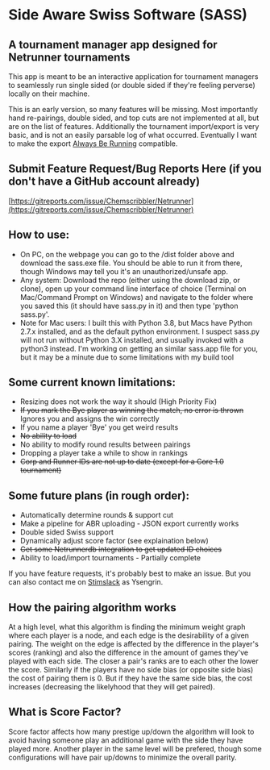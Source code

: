 # Side Aware Swiss Software (SASS)

## A tournament manager app designed for Netrunner tournaments

This app is meant to be an interactive application for tournament managers to seamlessly run single sided (or double sided if they're feeling perverse) locally on their machine.

This is an early version, so many features will be missing. Most importantly hand re-pairings, double sided, and top cuts are not implemented at all, but are on the list of features. Additionally the tournament import/export is very basic, and is not an easily parsable log of what occurred. Eventually I want to make the export [Always Be Running](https://alwaysberunning.net/) compatible.

## Submit Feature Request/Bug Reports Here (if you don't have a GitHub account already)
[https://gitreports.com/issue/Chemscribbler/Netrunner](https://gitreports.com/issue/Chemscribbler/Netrunner)

## How to use:
- On PC, on the webpage you can go to the /dist folder above and download the sass.exe file. You should be able to run it from there, though Windows may tell you it's an unauthorized/unsafe app.
- Any system: Download the repo (either using the download zip, or clone), open up your command line interface of choice (Terminal on Mac/Command Prompt on Windows) and navigate to the folder where you saved this (it should have sass.py in it) and then type 'python sass.py'.
- Note for Mac users: I built this with Python 3.8, but Macs have Python 2.7.x installed, and as the default python environment. I suspect sass.py will not run without Python 3.X installed, and usually invoked with a python3 instead. I'm working on getting an similar sass.app file for you, but it may be a minute due to some limitations with my build tool

## Some current known limitations:
- Resizing does not work the way it should (High Priority Fix)
- ~~If you mark the Bye player as winning the match, no error is thrown~~ Ignores you and assigns the win correctly
- If you name a player 'Bye' you get weird results
- ~~No ability to load~~
- No ability to modify round results between pairings
- Dropping a player take a while to show in rankings
- ~~Corp and Runner IDs are not up to date (except for a Core 1.0 tournament)~~

## Some future plans (in rough order):
- Automatically determine rounds & support cut
- Make a pipeline for ABR uploading - JSON export currently works
- Double sided Swiss support
- Dynamically adjust score factor (see explaination below)
- ~~Get some Netrunnerdb integration to get updated ID choices~~
- Ability to load/import tournaments - Partially complete


If you have feature requests, it's probably best to make an issue. But you can also contact me on [Stimslack](https://www.google.com/url?q=https%3A%2F%2Fstimslackinvite.herokuapp.com%2F&sa=D&sntz=1&usg=AFQjCNGcS166Mr8z-H0l4RcoGM43C_dc5w) as Ysengrin.

## How the pairing algorithm works
At a high level, what this algorithm is finding the minimum weight graph where each player is a node, and each edge is the desirability of a given pairing. The weight on the edge is affected by the difference in the player's scores (ranking) and also the difference in the amount of games they've played with each side. The closer a pair's ranks are to each other the lower the score. Similarly if the players have no side bias (or opposite side bias) the cost of pairing them is 0. But if they have the same side bias, the cost increases (decreasing the likelyhood that they will get paired).

## What is Score Factor?

Score factor affects how many prestige up/down the algorithm will look to avoid having someone play an additional game with the side they have played more. Another player in the same level will be prefered, though some configurations will have pair up/downs to minimize the overall parity.
